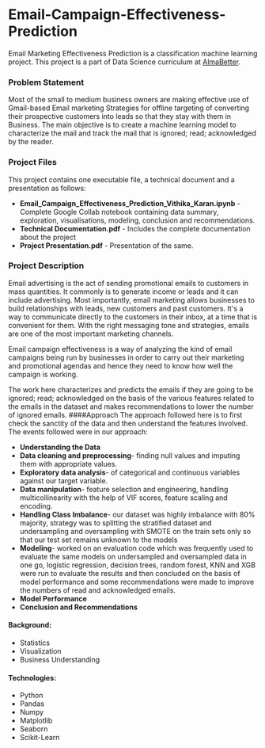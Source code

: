 # Email-Campaign-Effectiveness-Prediction
Email Marketing Effectiveness Prediction is a classification machine learning project. This project is a part of Data Science curriculum at [AlmaBetter](https://www.almabetter.com/).
### Problem Statement
Most of the small to medium business owners are making effective use of Gmail-based Email marketing Strategies for offline targeting of converting their prospective customers into leads so that they stay with them in Business. The main objective is to create a machine learning model to characterize the mail and track the mail that is ignored; read; acknowledged by the reader. 
### Project Files
This project contains one executable file, a technical document and a presentation as follows:
* **Email_Campaign_Effectiveness_Prediction_Vithika_Karan.ipynb** - Complete Google Collab notebook containing data summary, exploration, visualisations, modeling, conclusion and recommendations.
* **Technical Documentation.pdf** - Includes the complete documentation about the project
* **Project Presentation.pdf** - Presentation of the same.

### Project Description
Email advertising is the act of sending promotional emails to customers in mass quantities. It commonly is to generate income or leads and it can include advertising. Most importantly, email marketing allows businesses to build relationships with leads, new customers and past customers. It's a way to communicate directly to the customers in their inbox, at a time that is convenient for them. With the right messaging tone and strategies, emails are one of the most important marketing channels.

Email campaign effectiveness is a way of analyzing the kind of email campaigns being run by businesses in order to carry out their marketing and promotional agendas and hence they need to know how well the campaign is working.

The work here characterizes and predicts the emails if they are going to be ignored; read; acknowledged on the basis of the various features related to the emails in the dataset and makes recommendations to lower the number of ignored emails.
####Approach
The approach followed here is to first check the sanctity of the data and then understand the features involved. The events followed were in our approach:
* **Understanding the Data**
* **Data cleaning and preprocessing**- finding null values and imputing them with appropriate values.
* **Exploratory data analysis**- of categorical and continuous variables against our target variable.
* **Data manipulation**- feature selection and engineering, handling multicollinearity with the help of VIF scores, feature scaling and encoding.
* **Handling Class Imbalance**- our dataset was highly imbalance with 80% majority, strategy was to splitting the stratified dataset and undersampling and oversampling with SMOTE on the train sets only so that our test set remains unknown to the models
* **Modeling**- worked on an evaluation code which was frequently used to evaluate the same models on undersampled and oversampled data in one go, logistic regression, decision trees, random forest, KNN and XGB were run to evaluate the results and then concluded on the basis of model performance and some recommendations were made to improve the numbers of read and acknowledged emails. 
* **Model Performance**
* **Conclusion and Recommendations**

#### Background:
* Statistics
* Visualization 
* Business Understanding

#### Technologies:
* Python 
* Pandas
* Numpy
* Matplotlib
* Seaborn
* Scikit-Learn


